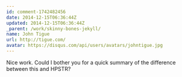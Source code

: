 ```yaml
---
id: comment-1742482456
date: 2014-12-15T06:36:44Z
updated: 2014-12-15T06:36:44Z
_parent: /work/skinny-bones-jekyll/
name: John Tigue
url: http://tigue.com/
avatar: https://disqus.com/api/users/avatars/johntigue.jpg
---
```


Nice work. Could I bother you for a quick summary of the difference between
this and HPSTR?
